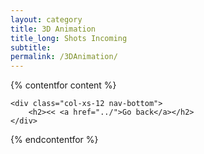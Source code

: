 ```yaml
---
layout: category
title: 3D Animation
title_long: Shots Incoming
subtitle: 
permalink: /3DAnimation/
---
```


{% contentfor content %}
<!--
    <div class="col-xs-12">
        <div class="card mb-3 bg-dark">
            <div class="row g-0">
                <a class="a-card a-card-image" href="https://lidario.readthedocs.io/">
                    <div class="col-md-4 card-bg-image" id="lib-lidario"></div>
                </a>
                <div class="col-md-8">
                    <div class="card-header">
                        <a class="a-card" href="https://lidario.readthedocs.io/">
                            <h5>Lidario</h5>
                        </a>
                        <button type="button" class="btn btn-dark fixed-btn" onclick="window.location.href='https://github.com/Joffreybvn/lidario'">See on Github</button>
                    </div>
                    <a class="a-card" href="https://lidario.readthedocs.io/">
                        <div class="card-body">
                            <p class="card-text">High-level and easy-to-use Python library to manipulate LIDAR raster and point cloud. It provide tools to convert a raster to a numpy array, retrieve metadatas, ...</p>
                            <p class="card-text">
                                <small class="text-muted img-badges">
                                    <img src="https://img.shields.io/badge/python-3.6%20%7C%203.7%20%7C%203.8%20%7C%203.9-blue">
                                    <img src="https://readthedocs.org/projects/lidario/badge/?version=latest">
                                </small>
                            </p>
                        </div>
                    </a>
                </div>
            </div>
        </div>
    </div>
    
    <div class="col-xs-12">
        <div class="card mb-3 bg-dark">
            <div class="row g-0">
                <a class="a-card a-card-image" href="https://pypi.org/project/pandas-similarity/">
                    <div class="col-md-4 card-bg-image" id="lib-pd-similarity"></div>
                </a>
                <div class="col-md-8">
                    <div class="card-header">
                        <a class="a-card" href="https://pypi.org/project/pandas-similarity/">
                            <h5>Pandas-similarity</h5>
                        </a>
                        <button type="button" class="btn btn-dark fixed-btn" onclick="window.location.href='https://github.com/Joffreybvn/pandas-similarity'">See on Github</button>
                    </div>
                    <a class="a-card" href="https://pypi.org/project/pandas-similarity/">
                        <div class="card-body">
                            <p class="card-text">Small library that count and return a similarity index between the entries of a dataframe. Useful to filter duplicates from datasets coming from different sources.</p>
                            <p class="card-text">
                                <small class="text-muted">
                                    <img src="https://img.shields.io/badge/python-3.6%20%7C%203.7%20%7C%203.8-blue">
                                </small>
                            </p>
                        </div>
                    </a>
                </div>
            </div>
        </div>
    </div>
-->
    <div class="col-xs-12 nav-bottom">
        <h2><< <a href="../">Go back</a></h2>
    </div>
{% endcontentfor %}